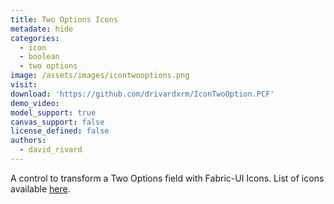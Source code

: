 ```yaml
---
title: Two Options Icons
metadate: hide
categories:
  - icon
  - boolean
  - two options
image: /assets/images/icontwooptions.png
visit: 
download: 'https://github.com/drivardxrm/IconTwoOption.PCF'
demo_video: 
model_support: true
canvas_support: false
license_defined: false
authors:
  - david_rivard
---
```

A control to transform a Two Options field with Fabric-UI Icons. List of icons available <a target="_blank" href="https://developer.microsoft.com/en-us/fabric#/styles/web/icons#available-icons">here</a>.
